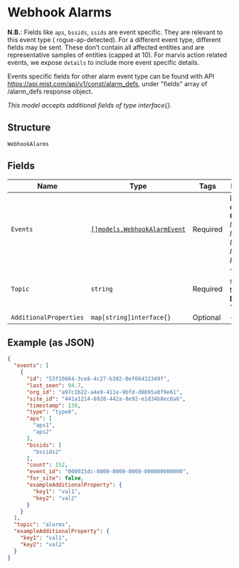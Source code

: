 
# Webhook Alarms

**N.B.**: Fields like `aps`, `bssids`, `ssids` are event specific. They are relevant to this event type ( rogue-ap-detected). For a different event type, different fields may be sent. These don’t contain all affected entities and are representative samples of entities (capped at 10). For marvis action related events, we expose `details` to include more event specific details.

Events specific fields for other alarm event type can be found with API https://api.mist.com/api/v1/const/alarm_defs, under "fields" array of /alarm_defs response object.

*This model accepts additional fields of type interface{}.*

## Structure

`WebhookAlarms`

## Fields

| Name | Type | Tags | Description |
|  --- | --- | --- | --- |
| `Events` | [`[]models.WebhookAlarmEvent`](../../doc/models/webhook-alarm-event.md) | Required | List of events<br>**Constraints**: *Minimum Items*: `1`, *Unique Items Required* |
| `Topic` | `string` | Required | Topic subscribed to<br>**Default**: `"alarms"` |
| `AdditionalProperties` | `map[string]interface{}` | Optional | - |

## Example (as JSON)

```json
{
  "events": [
    {
      "id": "53f10664-3ce8-4c27-b382-0ef66432349f",
      "last_seen": 94.7,
      "org_id": "a97c1b22-a4e9-411e-9bfd-d8695a0f9e61",
      "site_id": "441a1214-6928-442a-8e92-e1d34b8ec6a6",
      "timestamp": 130,
      "type": "type0",
      "aps": [
        "aps1",
        "aps2"
      ],
      "bssids": [
        "bssids2"
      ],
      "count": 152,
      "event_id": "000015dc-0000-0000-0000-000000000000",
      "for_site": false,
      "exampleAdditionalProperty": {
        "key1": "val1",
        "key2": "val2"
      }
    }
  ],
  "topic": "alarms",
  "exampleAdditionalProperty": {
    "key1": "val1",
    "key2": "val2"
  }
}
```

